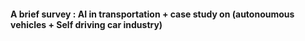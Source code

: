 

#### A brief survey : AI in transportation + case study on (autonoumous vehicles + Self driving car industry)
